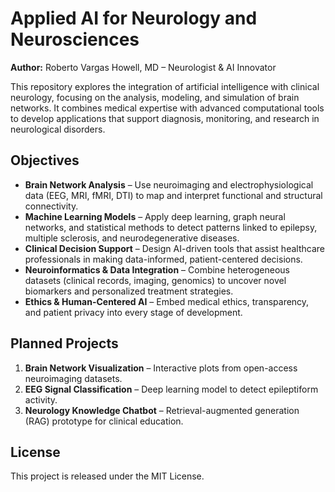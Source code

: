 # Applied AI for Neurology and Neurosciences

**Author:** Roberto Vargas Howell, MD – Neurologist & AI Innovator

This repository explores the integration of artificial intelligence with clinical neurology, focusing on the analysis, modeling, and simulation of brain networks. It combines medical expertise with advanced computational tools to develop applications that support diagnosis, monitoring, and research in neurological disorders.

## Objectives
- **Brain Network Analysis** – Use neuroimaging and electrophysiological data (EEG, MRI, fMRI, DTI) to map and interpret functional and structural connectivity.
- **Machine Learning Models** – Apply deep learning, graph neural networks, and statistical methods to detect patterns linked to epilepsy, multiple sclerosis, and neurodegenerative diseases.
- **Clinical Decision Support** – Design AI-driven tools that assist healthcare professionals in making data-informed, patient-centered decisions.
- **Neuroinformatics & Data Integration** – Combine heterogeneous datasets (clinical records, imaging, genomics) to uncover novel biomarkers and personalized treatment strategies.
- **Ethics & Human-Centered AI** – Embed medical ethics, transparency, and patient privacy into every stage of development.

## Planned Projects
1. **Brain Network Visualization** – Interactive plots from open-access neuroimaging datasets.
2. **EEG Signal Classification** – Deep learning model to detect epileptiform activity.
3. **Neurology Knowledge Chatbot** – Retrieval-augmented generation (RAG) prototype for clinical education.

## License
This project is released under the MIT License.
